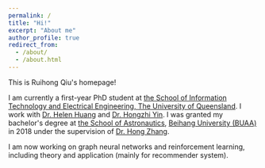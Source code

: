 ```yaml
---
permalink: /
title: "Hi!"
excerpt: "About me"
author_profile: true
redirect_from: 
  - /about/
  - /about.html
---
```


This is Ruihong Qiu's homepage!

I am currently a first-year PhD student at <a href="https://www.itee.uq.edu.au/" target="_blank">the 
School of Information Technology and Electrical Engineering, 
<a href="https://www.uq.edu.cn" target="_blank"> The University of Queensland</a>. 
I work with <a href="http://staff.itee.uq.edu.au/huang/" target="_blank">
Dr. Helen Huang</a> and <a href="http://net.pku.edu.cn/daim/hongzhi.yin/" target="_blank"> Dr.
Hongzhi Yin</a>. I was granted my bachelor's degree at <a href="http://www.sa.buaa.edu.cn/" target="_blank">the 
School of Astronautics</a>, <a href="http://www.buaa.edu.cn" target="_blank">
Beihang University (BUAA)</a> in 2018 under the supervision of <a href="http://www.sa.buaa.edu.cn/info/1056/2973.htm" target="_blank">
Dr. Hong Zhang</a>.

I am now working on graph neural networks and reinforcement learning, 
including theory and application (mainly for recommender system).